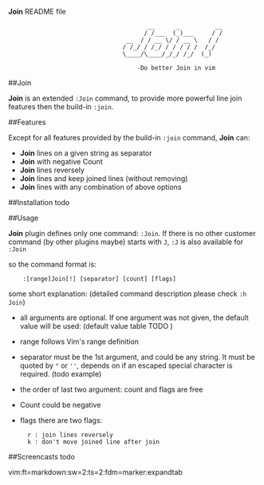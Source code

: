 **Join** README file
							
									       __      _          __
									      / /___  (_)___     / /
									 __  / / __ \/ / __ \   / / 
									/ /_/ / /_/ / / / / /  /_/  
									\____/\____/_/_/ /_/  (_)  
									
								        -Do better Join in vim

##Join

**Join** is an extended `:Join` command, to provide more powerful line join features then the build-in `:join`.

##Features

Except for all features provided by the build-in `:join` command, **Join** can:

- **Join** lines on a given string as separator
- **Join** with negative Count
- **Join** lines reversely
- **Join** lines and keep joined lines (without removing)
- **Join** lines with any combination of above options

##Installation
todo

##Usage

**Join** plugin defines only one command: `:Join`.  If there is no other customer command (by other plugins maybe) starts with `J`, `:J` is also available for `:Join` 

so the command format is:

		:[range]Join[!] [separator] [count] [flags]
		
some short explanation: (detailed command description please check `:h Join`)

- all arguments are optional. If one argument was not given, the default value will be used:
(default value table TODO )
- range follows Vim's range definition
- separator must be the 1st argument, and could be any string. It must be quoted by `"` or `''`, depends on if an escaped special character is required. (todo <tab> example)
- the order of last two argument: count and flags are free
- Count could be negative 
- flags there are two flags:
 
		r : join lines reversely
		k : don't move joined line after join

##Screencasts
todo


 vim:ft=markdown:sw=2:ts=2:fdm=marker:expandtab
